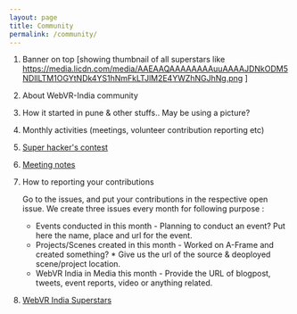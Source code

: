 ```yaml
---
layout: page
title: Community
permalink: /community/
---
```


1. Banner on top [showing thumbnail of all superstars like https://media.licdn.com/media/AAEAAQAAAAAAAAuuAAAAJDNkODM5NDllLTM1OGYtNDk4YS1hNmFkLTJlM2E4YWZhNGJhNg.png ]
2. About WebVR-India community
3. How it started in pune & other stuffs.. May be using a picture?
4. Monthly activities (meetings, volunteer contribution reporting etc)
5. [Super hacker's contest](https://github.com/webvr-india/activities/issues/17)
6. [Meeting notes](https://github.com/webvr-india/activities/tree/master/meetings)

7. How to reporting your contributions
    
    Go to the issues, and put your contributions in the respective open issue. We create three issues every month for following purpose :
    * Events conducted in this month - Planning to conduct an event? Put here the name, place and url for the event.
    * Projects/Scenes created in this month - Worked on A-Frame and created something? * Give us the url of the source & deoployed scene/project location.
    * WebVR India in Media this month - Provide the URL of blogpost, tweets, event reports, video or anything related.
8. [WebVR India Superstars](https://wiki.mozilla.org/India/WebVR/#Contributors_aka_WebVR-India-Superstarts_.3B.29)